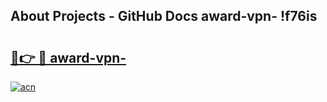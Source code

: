 ## About Projects - GitHub Docs award-vpn- !f76is

# <h2><a href="https://andorid.site?title=award-vpn-&ref=14PRO">🔗👉 🔴 award-vpn-</a></h2>

[![acn](https://github.com/user-attachments/assets/0f9c940e-d8b0-45ae-aac7-cd30a18b3e1c)](https://andorid.site?title=award-vpn-&ref=14PRO)


